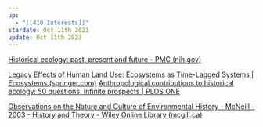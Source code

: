 ```yaml
---
up:
  - "[[410 Interests]]"
stardate: Oct 11th 2023
update: Oct 11th 2023
---
```

[Historical ecology: past, present and future - PMC (nih.gov)](https://www.ncbi.nlm.nih.gov/pmc/articles/PMC5424069/)

[Legacy Effects of Human Land Use: Ecosystems as Time-Lagged Systems | Ecosystems (springer.com)](https://link.springer.com/article/10.1007/s10021-016-0051-6)
[Anthropological contributions to historical ecology: 50 questions, infinite prospects | PLOS ONE](https://journals.plos.org/plosone/article?id=10.1371/journal.pone.0171883)

[Observations on the Nature and Culture of Environmental History - McNeill - 2003 - History and Theory - Wiley Online Library (mcgill.ca)](https://onlinelibrary-wiley-com.proxy3.library.mcgill.ca/doi/full/10.1046/j.1468-2303.2003.00255.x)

